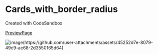 # Cards_with_border_radius
Created with CodeSandbox

[PreviewPage](blog.kuyin.asia)

![image(https://github.com/user-attachments/assets/45252d7e-8079-49c9-ac68-2d3550165d64)](blog.kuyin.asia)


